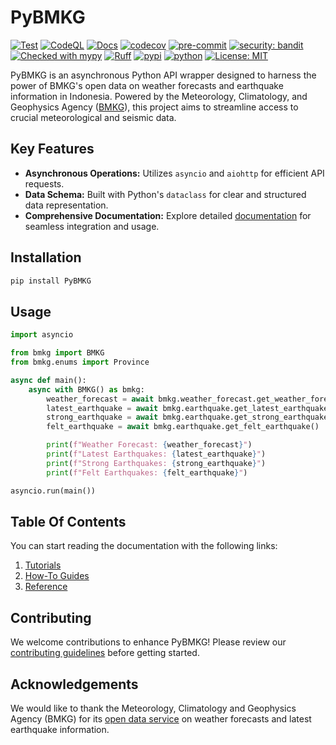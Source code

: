 # PyBMKG

[![Test](https://github.com/kiraware/PyBMKG/workflows/Test/badge.svg)](https://github.com/kiraware/PyBMKG/actions/workflows/test.yml)
[![CodeQL](https://github.com/kiraware/PyBMKG/workflows/CodeQL/badge.svg)](https://github.com/kiraware/PyBMKG/actions/workflows/codeql.yml)
[![Docs](https://readthedocs.org/projects/pybmkg/badge/?version=latest)](https://pybmkg.readthedocs.io/en/latest/?badge=latest)
[![codecov](https://codecov.io/gh/kiraware/PyBMKG/graph/badge.svg?token=MN6AXAHO0P)](https://codecov.io/gh/kiraware/PyBMKG)
[![pre-commit](https://img.shields.io/badge/pre--commit-enabled-brightgreen?logo=pre-commit&logoColor=white)](https://github.com/pre-commit/pre-commit)
[![security: bandit](https://img.shields.io/badge/security-bandit-yellow.svg)](https://github.com/PyCQA/bandit)
[![Checked with mypy](http://www.mypy-lang.org/static/mypy_badge.svg)](http://mypy-lang.org/)
[![Ruff](https://img.shields.io/endpoint?url=https://raw.githubusercontent.com/astral-sh/ruff/main/assets/badge/v2.json)](https://github.com/astral-sh/ruff)
[![pypi](https://img.shields.io/pypi/v/PyBMKG.svg)](https://pypi.org/project/PyBMKG/)
[![python](https://img.shields.io/pypi/pyversions/PyBMKG.svg)](https://pypi.org/project/PyBMKG/)
[![License: MIT](https://img.shields.io/badge/license-MIT-blue.svg)](https://opensource.org/license/MIT)

PyBMKG is an asynchronous Python API wrapper designed to harness the power of BMKG's open data
on weather forecasts and earthquake information in Indonesia. Powered by the Meteorology,
Climatology, and Geophysics Agency ([BMKG](https://bmkg.go.id/)), this project aims to streamline
access to crucial meteorological and seismic data.

## Key Features

- **Asynchronous Operations:** Utilizes `asyncio` and `aiohttp` for efficient API requests.
- **Data Schema:** Built with Python's `dataclass` for clear and structured data representation.
- **Comprehensive Documentation:** Explore detailed [documentation](https://pybmkg.readthedocs.io/en/latest/) for seamless integration and usage.

## Installation

```bash
pip install PyBMKG
```

## Usage

```python
import asyncio

from bmkg import BMKG
from bmkg.enums import Province

async def main():
    async with BMKG() as bmkg:
        weather_forecast = await bmkg.weather_forecast.get_weather_forecast(Province.ACEH)
        latest_earthquake = await bmkg.earthquake.get_latest_earthquake()
        strong_earthquake = await bmkg.earthquake.get_strong_earthquake()
        felt_earthquake = await bmkg.earthquake.get_felt_earthquake()

        print(f"Weather Forecast: {weather_forecast}")
        print(f"Latest Earthquakes: {latest_earthquake}")
        print(f"Strong Earthquakes: {strong_earthquake}")
        print(f"Felt Earthquakes: {felt_earthquake}")

asyncio.run(main())
```

## Table Of Contents

You can start reading the documentation with the
following links:

1. [Tutorials](tutorials.md)
2. [How-To Guides](how-to-guides.md)
3. [Reference](reference/api.md)

## Contributing

We welcome contributions to enhance PyBMKG! Please review our
[contributing guidelines](how-to-guides.md/#contributing)
before getting started.

## Acknowledgements

We would like to thank the Meteorology, Climatology
and Geophysics Agency (BMKG) for its [open data service](https://data.bmkg.go.id/)
on weather forecasts and latest earthquake information.
